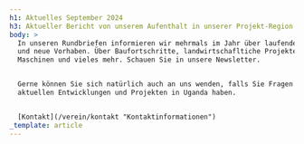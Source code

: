 ```yaml
---
h1: Aktuelles September 2024
h3: Aktueller Bericht von unserem Aufenthalt in unserer Projekt-Region in Uganda
body: >
  In unseren Rundbriefen informieren wir mehrmals im Jahr über laufende Projekte
  und neue Vorhaben. Über Baufortschritte, landwirtschafltiche Projekte, neue
  Maschinen und vieles mehr. Schauen Sie in unsere Newsletter.


  Gerne können Sie sich natürlich auch an uns wenden, falls Sie Fragen zu
  aktuellen Entwicklungen und Projekten in Uganda haben.


  [Kontakt](/verein/kontakt "Kontaktinformationen")
_template: article
---
```


